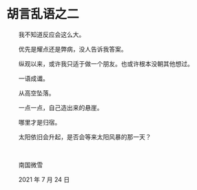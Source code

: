 # 胡言乱语之二

　　我不知道反应会这么大。

　　优先是耀点还是弊病，没人告诉我答案。

　　纵观以来，或许我只适于做一个朋友。也或许根本没朝其他想过。

　　一语成谶。

　　从高空坠落。

　　一点一点，自己造出来的悬崖。

　　哪里才是归宿。

　　太阳依旧会升起，是否会等来太阳风暴的那一天？

<br>

　　南国微雪

　　2021 年 7 月 24 日

